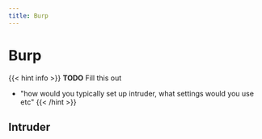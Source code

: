 ```yaml
---
title: Burp
---
```


# Burp
{{< hint info >}}
**TODO** Fill this out
- "how would you typically set up intruder, what settings would you use etc"
{{< /hint >}}

## Intruder

